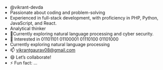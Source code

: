 -  @vikrant-devda
- Passionate about coding and problem-solving
- Experienced in full-stack development, with proficiency in PHP, Python, JavaScript, and React.
- Analytical thinker
- 🌱Currently exploring natural language processing and cyber security. 
- 👀 Interested in 01101101 01100001 01110100 01101000
-  Currently exploring natural language processing
- 📫 vikrantgaurav08@gmail.com
- 😄 Let’s collaborate!
- ⚡ Fun fact: ...

<!---
vikrant-devda/vikrant-devda is a ✨ special ✨ repository because its `README.md` (this file) appears on your GitHub profile.
You can click the Preview link to take a look at your changes.
--->
